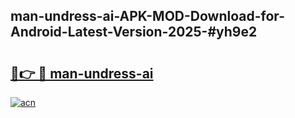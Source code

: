 ## man-undress-ai-APK-MOD-Download-for-Android-Latest-Version-2025-#yh9e2

# <h2><a href="https://bedroomkl.my?title=man-undress-ai&ref=20M">🔗👉 🔴 man-undress-ai</a></h2>

[![acn](https://github.com/user-attachments/assets/0f9c940e-d8b0-45ae-aac7-cd30a18b3e1c)](https://bedroomkl.my?title=man-undress-ai&ref=20M)

